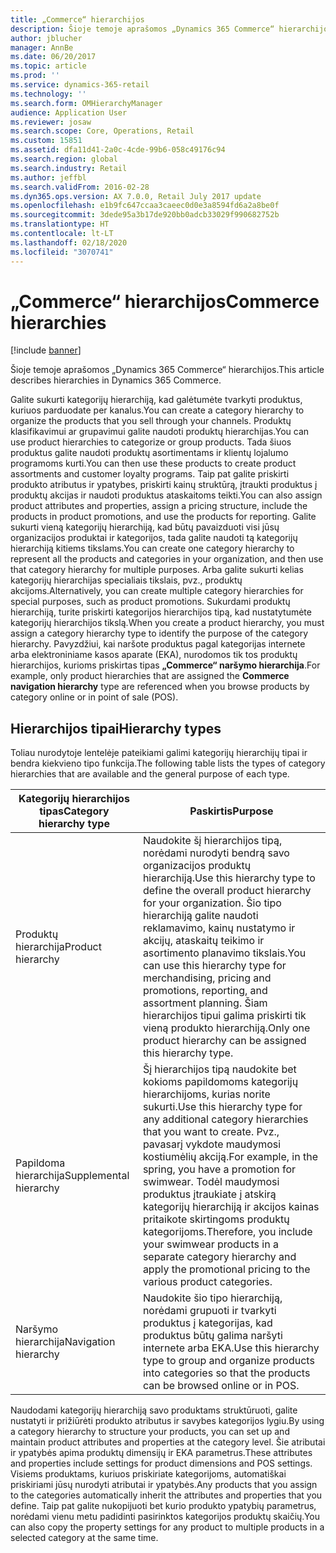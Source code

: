 ```yaml
---
title: „Commerce“ hierarchijos
description: Šioje temoje aprašomos „Dynamics 365 Commerce“ hierarchijos.
author: jblucher
manager: AnnBe
ms.date: 06/20/2017
ms.topic: article
ms.prod: ''
ms.service: dynamics-365-retail
ms.technology: ''
ms.search.form: OMHierarchyManager
audience: Application User
ms.reviewer: josaw
ms.search.scope: Core, Operations, Retail
ms.custom: 15851
ms.assetid: dfa11d41-2a0c-4cde-99b6-058c49176c94
ms.search.region: global
ms.search.industry: Retail
ms.author: jeffbl
ms.search.validFrom: 2016-02-28
ms.dyn365.ops.version: AX 7.0.0, Retail July 2017 update
ms.openlocfilehash: e1b9fc647ccaa3caeec0d0e3a8594fd6a2a8be0f
ms.sourcegitcommit: 3dede95a3b17de920bb0adcb33029f990682752b
ms.translationtype: HT
ms.contentlocale: lt-LT
ms.lasthandoff: 02/18/2020
ms.locfileid: "3070741"
---
```

# <a name="commerce-hierarchies"></a><span data-ttu-id="3922e-103">„Commerce“ hierarchijos</span><span class="sxs-lookup"><span data-stu-id="3922e-103">Commerce hierarchies</span></span>

[!include [banner](includes/banner.md)]

<span data-ttu-id="3922e-104">Šioje temoje aprašomos „Dynamics 365 Commerce“ hierarchijos.</span><span class="sxs-lookup"><span data-stu-id="3922e-104">This article describes hierarchies in Dynamics 365 Commerce.</span></span>

<span data-ttu-id="3922e-105">Galite sukurti kategorijų hierarchiją, kad galėtumėte tvarkyti produktus, kuriuos parduodate per kanalus.</span><span class="sxs-lookup"><span data-stu-id="3922e-105">You can create a category hierarchy to organize the products that you sell through your channels.</span></span> <span data-ttu-id="3922e-106">Produktų klasifikavimui ar grupavimui galite naudoti produktų hierarchijas.</span><span class="sxs-lookup"><span data-stu-id="3922e-106">You can use product hierarchies to categorize or group products.</span></span> <span data-ttu-id="3922e-107">Tada šiuos produktus galite naudoti produktų asortimentams ir klientų lojalumo programoms kurti.</span><span class="sxs-lookup"><span data-stu-id="3922e-107">You can then use these products to create product assortments and customer loyalty programs.</span></span> <span data-ttu-id="3922e-108">Taip pat galite priskirti produkto atributus ir ypatybes, priskirti kainų struktūrą, įtraukti produktus į produktų akcijas ir naudoti produktus ataskaitoms teikti.</span><span class="sxs-lookup"><span data-stu-id="3922e-108">You can also assign product attributes and properties, assign a pricing structure, include the products in product promotions, and use the products for reporting.</span></span> <span data-ttu-id="3922e-109">Galite sukurti vieną kategorijų hierarchiją, kad būtų pavaizduoti visi jūsų organizacijos produktai ir kategorijos, tada galite naudoti tą kategorijų hierarchiją kitiems tikslams.</span><span class="sxs-lookup"><span data-stu-id="3922e-109">You can create one category hierarchy to represent all the products and categories in your organization, and then use that category hierarchy for multiple purposes.</span></span> <span data-ttu-id="3922e-110">Arba galite sukurti kelias kategorijų hierarchijas specialiais tikslais, pvz., produktų akcijoms.</span><span class="sxs-lookup"><span data-stu-id="3922e-110">Alternatively, you can create multiple category hierarchies for special purposes, such as product promotions.</span></span> <span data-ttu-id="3922e-111">Sukurdami produktų hierarchiją, turite priskirti kategorijos hierarchijos tipą, kad nustatytumėte kategorijų hierarchijos tikslą.</span><span class="sxs-lookup"><span data-stu-id="3922e-111">When you create a product hierarchy, you must assign a category hierarchy type to identify the purpose of the category hierarchy.</span></span> <span data-ttu-id="3922e-112">Pavyzdžiui, kai naršote produktus pagal kategorijas internete arba elektroniniame kasos aparate (EKA), nurodomos tik tos produktų hierarchijos, kurioms priskirtas tipas **„Commerce“ naršymo hierarchija**.</span><span class="sxs-lookup"><span data-stu-id="3922e-112">For example, only product hierarchies that are assigned the **Commerce navigation hierarchy** type are referenced when you browse products by category online or in point of sale (POS).</span></span>

## <a name="hierarchy-types"></a><span data-ttu-id="3922e-113">Hierarchijos tipai</span><span class="sxs-lookup"><span data-stu-id="3922e-113">Hierarchy types</span></span>

<span data-ttu-id="3922e-114">Toliau nurodytoje lentelėje pateikiami galimi kategorijų hierarchijų tipai ir bendra kiekvieno tipo funkcija.</span><span class="sxs-lookup"><span data-stu-id="3922e-114">The following table lists the types of category hierarchies that are available and the general purpose of each type.</span></span>

| <span data-ttu-id="3922e-115">Kategorijų hierarchijos tipas</span><span class="sxs-lookup"><span data-stu-id="3922e-115">Category hierarchy type</span></span>       | <span data-ttu-id="3922e-116">Paskirtis</span><span class="sxs-lookup"><span data-stu-id="3922e-116">Purpose</span></span> |
|-------------------------------|---------|
| <span data-ttu-id="3922e-117">Produktų hierarchija</span><span class="sxs-lookup"><span data-stu-id="3922e-117">Product hierarchy</span></span>      | <span data-ttu-id="3922e-118">Naudokite šį hierarchijos tipą, norėdami nurodyti bendrą savo organizacijos produktų hierarchiją.</span><span class="sxs-lookup"><span data-stu-id="3922e-118">Use this hierarchy type to define the overall product hierarchy for your organization.</span></span> <span data-ttu-id="3922e-119">Šio tipo hierarchiją galite naudoti reklamavimo, kainų nustatymo ir akcijų, ataskaitų teikimo ir asortimento planavimo tikslais.</span><span class="sxs-lookup"><span data-stu-id="3922e-119">You can use this hierarchy type for merchandising, pricing and promotions, reporting, and assortment planning.</span></span> <span data-ttu-id="3922e-120">Šiam hierarchijos tipui galima priskirti tik vieną produkto hierarchiją.</span><span class="sxs-lookup"><span data-stu-id="3922e-120">Only one product hierarchy can be assigned this hierarchy type.</span></span> |
| <span data-ttu-id="3922e-121">Papildoma hierarchija</span><span class="sxs-lookup"><span data-stu-id="3922e-121">Supplemental hierarchy</span></span> | <span data-ttu-id="3922e-122">Šį hierarchijos tipą naudokite bet kokioms papildomoms kategorijų hierarchijoms, kurias norite sukurti.</span><span class="sxs-lookup"><span data-stu-id="3922e-122">Use this hierarchy type for any additional category hierarchies that you want to create.</span></span> <span data-ttu-id="3922e-123">Pvz., pavasarį vykdote maudymosi kostiumėlių akciją.</span><span class="sxs-lookup"><span data-stu-id="3922e-123">For example, in the spring, you have a promotion for swimwear.</span></span> <span data-ttu-id="3922e-124">Todėl maudymosi produktus įtraukiate į atskirą kategorijų hierarchiją ir akcijos kainas pritaikote skirtingoms produktų kategorijoms.</span><span class="sxs-lookup"><span data-stu-id="3922e-124">Therefore, you include your swimwear products in a separate category hierarchy and apply the promotional pricing to the various product categories.</span></span> |
| <span data-ttu-id="3922e-125">Naršymo hierarchija</span><span class="sxs-lookup"><span data-stu-id="3922e-125">Navigation hierarchy</span></span>   | <span data-ttu-id="3922e-126">Naudokite šio tipo hierarchiją, norėdami grupuoti ir tvarkyti produktus į kategorijas, kad produktus būtų galima naršyti internete arba EKA.</span><span class="sxs-lookup"><span data-stu-id="3922e-126">Use this hierarchy type to group and organize products into categories so that the products can be browsed online or in POS.</span></span> |

<span data-ttu-id="3922e-127">Naudodami kategorijų hierarchiją savo produktams struktūruoti, galite nustatyti ir prižiūrėti produkto atributus ir savybes kategorijos lygiu.</span><span class="sxs-lookup"><span data-stu-id="3922e-127">By using a category hierarchy to structure your products, you can set up and maintain product attributes and properties at the category level.</span></span> <span data-ttu-id="3922e-128">Šie atributai ir ypatybės apima produktų dimensijų ir EKA parametrus.</span><span class="sxs-lookup"><span data-stu-id="3922e-128">These attributes and properties include settings for product dimensions and POS settings.</span></span> <span data-ttu-id="3922e-129">Visiems produktams, kuriuos priskiriate kategorijoms, automatiškai priskiriami jūsų nurodyti atributai ir ypatybės.</span><span class="sxs-lookup"><span data-stu-id="3922e-129">Any products that you assign to the categories automatically inherit the attributes and properties that you define.</span></span> <span data-ttu-id="3922e-130">Taip pat galite nukopijuoti bet kurio produkto ypatybių parametrus, norėdami vienu metu padidinti pasirinktos kategorijos produktų skaičių.</span><span class="sxs-lookup"><span data-stu-id="3922e-130">You can also copy the property settings for any product to multiple products in a selected category at the same time.</span></span>
